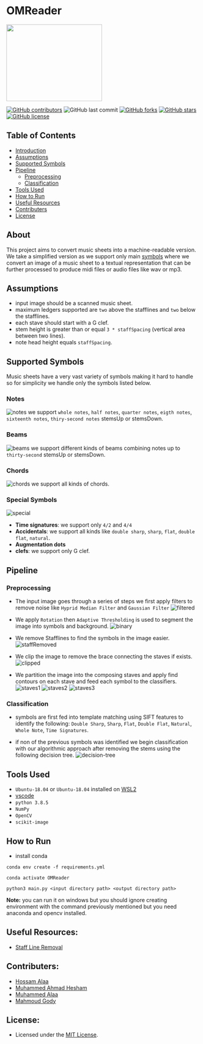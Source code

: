 # OMReader
<img src="screenshots/logo.png" width="250" height="200"></img>


[![GitHub contributors](https://img.shields.io/github/contributors/MuhammeedAlaa/OMReader)](https://github.com/MuhammeedAlaa/OMReader/graphs/contributors)
![GitHub last commit](https://img.shields.io/github/last-commit/MuhammeedAlaa/OMReader)
[![GitHub forks](https://img.shields.io/github/forks/MuhammeedAlaa/OMReader)](https://github.com/MuhammeedAlaa/OMReader/network/members)
[![GitHub stars](https://img.shields.io/github/stars/MuhammeedAlaa/OMReader)](https://github.com/MuhammeedAlaa/OMReader/stargazers)
[![GitHub license](https://img.shields.io/github/license/MuhammeedAlaa/OMReader)](https://github.com/MuhammeedAlaa/OMReader/blob/master/License)

## Table of Contents
- [Introduction](#About)
- [Assumptions](#Assumptions)
- [Supported Symbols](#Supported-Symbols)
- [Pipeline](#Pipeline)
  * [Preprocessing](#Preprocessing)
  * [Classification](#Classification)
- [Tools Used](#Tools-Used)
- [How to Run](#How-to-Run)
- [Useful Resources](#Useful-Resources)
- [Contributers](#Contributers)
- [License](#License)

## About

This project aims to convert music sheets into a machine-readable version. We take a simplified version as we support only main [symbols](#Supported-Symbols) where we convert an image of a music sheet to a textual representation that can be further processed to produce midi files or audio files like wav or mp3.

## Assumptions

- input image should be a scanned music sheet.
- maximum ledgers supported are `two` above the stafflines and `two` below the stafflines.
- each stave should start with a G clef.
- stem height is greater than or equal `3 * staffSpacing` (vertical area between two lines). 
- note head height equals `staffSpacing`.

## Supported Symbols

Music sheets have a very vast variety of symbols making it hard to handle so for simplicity we handle only the symbols listed below.

### Notes
![notes](screenshots/notes.PNG)
we support `whole notes`, `half notes`, `quarter notes`, `eigth notes`, `sixteenth notes`, `thiry-second notes` stemsUp or stemsDown.

### Beams
![beams](screenshots/beams.PNG)
we support different kinds of beams combining notes up to `thirty-second` stemsUp or stemsDown.

### Chords
![chords](screenshots/chords.PNG)
we support all kinds of chords.

### Special Symbols
![special](screenshots/special.PNG)
- **Time signatures**: we support only `4/2` and `4/4`
- **Accidentals**: we support all kinds like `double sharp`, `sharp`, `flat`, `double flat`, `natural`.
- **Augmentation dots**
- **clefs**: we support only G clef.

## Pipeline

### Preprocessing
- The input image goes through a series of steps we first apply filters to remove noise like `Hyprid Median Filter` and `Gaussian Filter` 
![filtered](screenshots/filtered.PNG)
- We apply `Rotation` then `Adaptive Thresholding` is used to segment the image into symbols and background.
![binary](screenshots/binary.PNG)

- We remove Stafflines to find the symbols in the image easier.
![staffRemoved](screenshots/staffRemoved.PNG)

- We clip the image to remove the brace connecting the staves if exists.
![clipped](screenshots/clipped.PNG)

- We partition the image into the composing staves and apply find contours on each stave and feed each symbol to the classifiers.
![staves1](screenshots/staves1.PNG)
![staves2](screenshots/staves2.PNG)
![staves3](screenshots/staves3.PNG)

### Classification
- symbols are first fed into template matching using SIFT features to identify the following: `Double Sharp`, `Sharp`, `Flat`, `Double Flat`, `Natural`, `Whole Note`, `Time Signatures`.

- if non of the previous symbols was identified we begin classification with our algorithmic approach after removing the stems using the following decision tree.
![decision-tree](screenshots/decision-tree.png)

## Tools Used

- `Ubuntu-18.04` or `Ubuntu-18.04` installed on [WSL2](https://docs.microsoft.com/en-us/windows/wsl/install-win10)
- [vscode](https://code.visualstudio.com/)
- `python 3.8.5`
- `NumPy`
- `OpenCV`
- `scikit-image`

## How to Run
- install conda
```
conda env create -f requirements.yml

conda activate OMReader

python3 main.py <input directory path> <output directory path>
```

**Note:** you can run it on windows but you should ignore creating environment with the command previously mentioned but you need anaconda and opencv installed.

## Useful Resources: 
- [Staff Line Removal](https://github.com/AmbitionXiang/2018_Competition_of_Computer_Design)


## Contributers:
- [Hossam Alaa](https://github.com/hossamalaa69)
- [Muhammed Ahmad Hesham](https://github.com/Etshawy1)
- [Muhammed Alaa](https://github.com/MuhammeedAlaa)
- [Mahmoud Gody](https://github.com/Moodrammer)

## License:
- Licensed under the [MIT License](./License).

